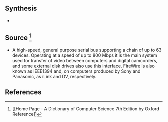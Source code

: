 ## Synthesis
- 
## Source [^1]
- A high-speed, general purpose serial bus supporting a chain of up to 63 devices. Operating at a speed of up to 800 Mbps it is the main system used for transfer of video between computers and digital camcorders, and some external disk drives also use this interface. FireWire is also known as IEEE1394 and, on computers produced by Sony and Panasonic, as iLink and DV, respectively.
## References

[^1]: [[Home Page - A Dictionary of Computer Science 7th Edition by Oxford Reference]]